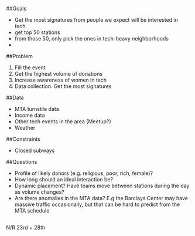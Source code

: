 ##Goals
- Get the most signatures from people we expect will be interested in tech. 
- get top 50 stations
- from those 50, only pick the ones in tech-heavy neighborhoods
- 

##Problem
1. Fill the event
2. Get the highest volume of donations
3. Increase awareness of women in tech
4. Data collection. Get the most signatures

##Data
- MTA turnstile data
- Income data
- Other tech events in the area (Meetup?)
- Weather

##Constraints
- Closed subways

##Questions
- Profile of likely donors (e.g. religious, poor, rich, female)?
- How long should an ideal interaction be?
- Dynamic placement? Have teams move between stations during the day as volume changes?
- Are there anomalies in the MTA data? E.g the Barclays Center may have massive traffic occasionally, but that can be hard to predict from the MTA schedule

##
N/R 23rd + 28th

